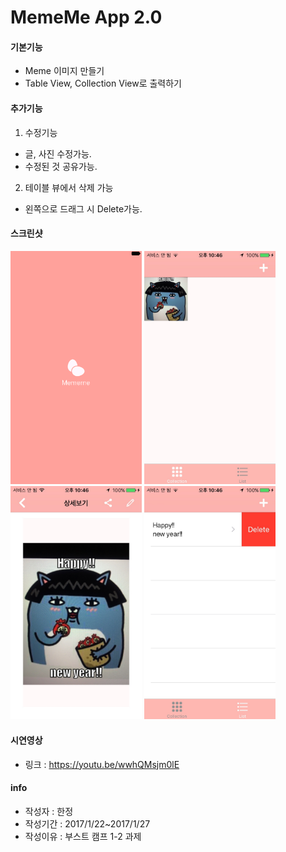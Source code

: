 # MemeMe App 2.0

#### 기본기능

* Meme 이미지 만들기
* Table View, Collection View로 출력하기

#### 추가기능

1. 수정기능
  * 글, 사진 수정가능.
  * 수정된 것 공유가능.

2. 테이블 뷰에서 삭제 가능
  * 왼쪽으로 드래그 시 Delete가능.
  
#### 스크린샷

<img src="https://github.com/BoostCamp/MemeMe_Jay/blob/master/img/main.png" width="210"> 
<img src="https://github.com/BoostCamp/MemeMe_Jay/blob/master/img/collection.jpg" width="210"> 
<img src="https://github.com/BoostCamp/MemeMe_Jay/blob/master/img/detail.jpg" width="210"> 
<img src="https://github.com/BoostCamp/MemeMe_Jay/blob/master/img/delete.jpg" width="210"> 

#### 시연영상
* 링크 : https://youtu.be/wwhQMsjm0lE


#### info
* 작성자 : 한정
* 작성기간 : 2017/1/22~2017/1/27
* 작성이유 : 부스트 캠프 1-2 과제
